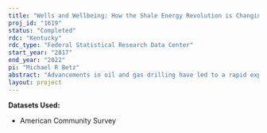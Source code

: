 ```yaml
---
title: "Wells and Wellbeing: How the Shale Energy Revolution is Changing Rural Families"
proj_id: "1619"
status: "Completed"
rdc: "Kentucky"
rdc_type: "Federal Statistical Research Data Center"
start_year: "2017"
end_year: "2022"
pi: "Michael R Betz"
abstract: "Advancements in oil and gas drilling have led to a rapid expansion of shale energy production across the United States. While increased domestic energy production has important strategic implications for the country as a whole, the most profound impacts may be on the small towns and rural areas where the energy extraction is occurring. Much work has been done to estimate the economic and environmental impacts of shale energy development, yet little empirical work has assessed its impact on family outcomes and community demographic composition. We use restricted access American Community Survey microdata from 2006–2014 to estimated difference-in-differences models of shale energy development on family processes. Family outcomes of interest include fertility (marital and nonmarital), marriage, divorce, cohabitation, and migration. We do not expect shale development to have progressed long enough to have a measurable impact on overall fertility rates. However, nonmarital fertility is more closely associated with short-term individual level economic, so we expect shale development to significantly impact nonmarital fertility. "
layout: project
---
```


**Datasets Used:**

  - American Community Survey 

